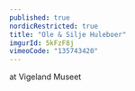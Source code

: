 ```yaml
---
published: true
nordicRestricted: true
title: "Ole & Silje Huleboer"
imgurId: 5kFzF8j
vimeoCode: "135743420"
---
```


at Vigeland Museet